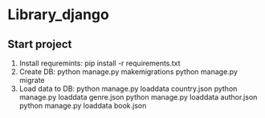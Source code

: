 # Library_django
## Start project

1. Install requremints:
  pip install -r requirements.txt
2. Create DB:
  python manage.py makemigrations
  python manage.py migrate
3. Load data to DB:
  python manage.py loaddata country.json
  python manage.py loaddata genre.json
  python manage.py loaddata author.json
  python manage.py loaddata book.json
  
 
